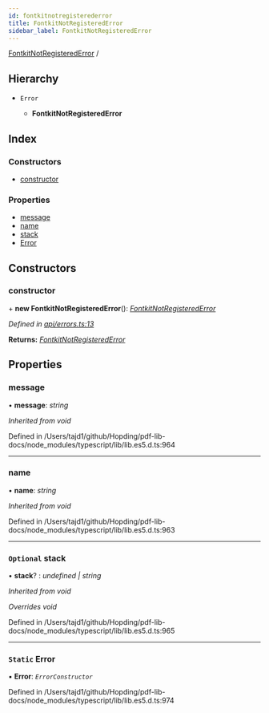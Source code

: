 ```yaml
---
id: fontkitnotregisterederror
title: FontkitNotRegisteredError
sidebar_label: FontkitNotRegisteredError
---
```


[FontkitNotRegisteredError](fontkitnotregisterederror.md) /

## Hierarchy

* `Error`

  * **FontkitNotRegisteredError**

## Index

### Constructors

* [constructor](fontkitnotregisterederror.md#constructor)

### Properties

* [message](fontkitnotregisterederror.md#message)
* [name](fontkitnotregisterederror.md#name)
* [stack](fontkitnotregisterederror.md#optional-stack)
* [Error](fontkitnotregisterederror.md#static-error)

## Constructors

###  constructor

\+ **new FontkitNotRegisteredError**(): *[FontkitNotRegisteredError](fontkitnotregisterederror.md)*

*Defined in [api/errors.ts:13](https://github.com/Hopding/pdf-lib/blob/57dc8a4/src/api/errors.ts#L13)*

**Returns:** *[FontkitNotRegisteredError](fontkitnotregisterederror.md)*

## Properties

###  message

• **message**: *string*

*Inherited from void*

Defined in /Users/tajd1/github/Hopding/pdf-lib-docs/node_modules/typescript/lib/lib.es5.d.ts:964

___

###  name

• **name**: *string*

*Inherited from void*

Defined in /Users/tajd1/github/Hopding/pdf-lib-docs/node_modules/typescript/lib/lib.es5.d.ts:963

___

### `Optional` stack

• **stack**? : *undefined | string*

*Inherited from void*

*Overrides void*

Defined in /Users/tajd1/github/Hopding/pdf-lib-docs/node_modules/typescript/lib/lib.es5.d.ts:965

___

### `Static` Error

▪ **Error**: *`ErrorConstructor`*

Defined in /Users/tajd1/github/Hopding/pdf-lib-docs/node_modules/typescript/lib/lib.es5.d.ts:974